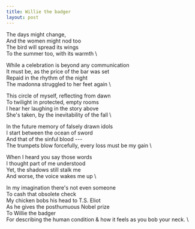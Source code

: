 ```yaml
---
title: Willie the badger
layout: post
---
```


The days might change, \
And the women might nod too \
The bird will spread its wings \
To the summer too, with its warmth \

While a celebration is beyond any communication \
It must be, as the price of the bar was set \
Repaid in the rhythm of the night \
The madonna struggled to her feet again \

This circle of myself, reflecting from dawn \
To twilight in protected, empty rooms \
I hear her laughing in the story above \
She's taken, by the inevitability of the fall \

In the future memory of falsely drawn idols \
I start between the ocean of sword \
And that of the sinful blood --- \
The trumpets blow forcefully, every loss must be my gain \

When I heard you say those words \
I thought part of me understood \
Yet, the shadows still stalk me \
And worse, the voice wakes me up \

In my imagination there's not even someone \
To cash that obsolete check \
My chicken bobs his head to T.S. Eliot \
As he gives the posthumuous Nobel prize \
To Willie the badger \
For describing the human condition
& how it feels as you bob your neck. \
